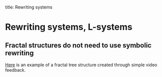 title: Rewriting systems



# Rewriting systems, L-systems



## Fractal structures do not need to use symbolic rewriting

[Here](https://www.youtube.com/watch?v=FEnI_JPL6I0) is an example of a fractal tree structure created through simple video feedback.